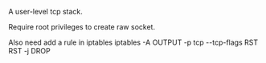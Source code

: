 A user-level tcp stack.

Require root privileges to create raw socket.

Also need add a rule in iptables
iptables -A OUTPUT -p tcp --tcp-flags RST RST -j DROP
